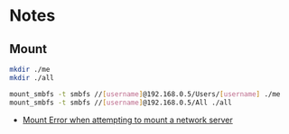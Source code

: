 # Notes

## Mount

```bash
mkdir ./me
mkdir ./all

mount_smbfs -t smbfs //[username]@192.168.0.5/Users/[username] ./me
mount_smbfs -t smbfs //[username]@192.168.0.5/All ./all
```

- [Mount Error when attempting to mount a network server](https://apple.stackexchange.com/questions/129753/mount-error-when-attempting-to-mount-a-network-server)
